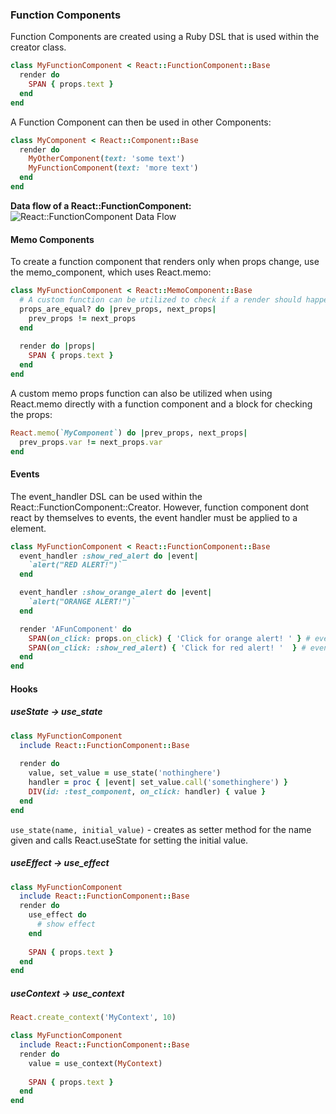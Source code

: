 ### Function Components
Function Components are created using a Ruby DSL that is used within the creator class. 
```ruby
class MyFunctionComponent < React::FunctionComponent::Base
  render do 
    SPAN { props.text }
  end
end
```

A Function Component can then be used in other Components:
```ruby
class MyComponent < React::Component::Base
  render do
    MyOtherComponent(text: 'some text')
    MyFunctionComponent(text: 'more text')
  end
end
```

**Data flow of a React::FunctionComponent:**
![React::FunctionComponent Data Flow](https://raw.githubusercontent.com/isomorfeus/isomorfeus-react/master/images/data_flow_function_component.png)

#### Memo Components
To create a function component that renders only when props change, use the memo_component, which uses React.memo:
```ruby
class MyFunctionComponent < React::MemoComponent::Base
  # A custom function can be utilized to check if a render should happen
  props_are_equal? do |prev_props, next_props|
    prev_props != next_props
  end
  
  render do |props|
    SPAN { props.text }
  end
end
```

A custom memo props function can also be utilized when using React.memo directly with a function component and a block for checking the props:
```ruby
React.memo(`MyComponent`) do |prev_props, next_props|
  prev_props.var != next_props.var
end
```
#### Events
The event_handler DSL can be used within the React::FunctionComponent::Creator. However, function component dont react by themselves to events,
the event handler must be applied to a element.
```ruby
class MyFunctionComponent < React::FunctionComponent::Base
  event_handler :show_red_alert do |event|
    `alert("RED ALERT!")`
  end

  event_handler :show_orange_alert do |event|
    `alert("ORANGE ALERT!")`
  end

  render 'AFunComponent' do
    SPAN(on_click: props.on_click) { 'Click for orange alert! ' } # event handler passed in props, applied to a element
    SPAN(on_click: :show_red_alert) { 'Click for red alert! '  } # event handler directly applied to a element
  end
end
```

#### Hooks
##### useState -> use_state
```ruby
class MyFunctionComponent
  include React::FunctionComponent::Base
  
  render do
    value, set_value = use_state('nothinghere')
    handler = proc { |event| set_value.call('somethinghere') }
    DIV(id: :test_component, on_click: handler) { value }
  end
end
```
`use_state(name, initial_value)` - creates as setter method for the name given and calls React.useState for setting the initial value.

##### useEffect -> use_effect
```ruby
class MyFunctionComponent
  include React::FunctionComponent::Base
  render do
    use_effect do
      # show effect
    end
   
    SPAN { props.text }
  end
end
```

##### useContext -> use_context
```ruby
React.create_context('MyContext', 10)

class MyFunctionComponent
  include React::FunctionComponent::Base
  render do
    value = use_context(MyContext) 
   
    SPAN { props.text }
  end
end
```
